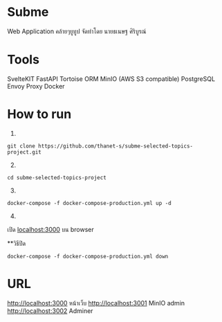 # Subme

Web Application คล้ายๆยูทูป
จัดทำโดย นายธเนษฐ ศิริบูรณ์


# Tools

SvelteKIT
FastAPI
Tortoise ORM
MinIO (AWS S3 compatible)
PostgreSQL
Envoy Proxy
Docker


# How to run
1.

    git clone https://github.com/thanet-s/subme-selected-topics-project.git

2.

    cd subme-selected-topics-project
3.

    docker-compose -f docker-compose-production.yml up -d
4.
เปิด [localhost:3000](http://localhost:3000/) บน browser


**วิธีปิด

    docker-compose -f docker-compose-production.yml down
# URL
[http://localhost:3000](http://localhost:3000) หน้าเว็บ
[http://localhost:3001](http://localhost:3001) MinIO admin
[http://localhost:3002](http://localhost:3002) Adminer